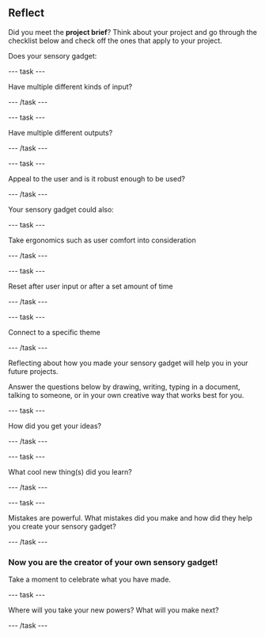 ## Reflect

Did you meet the **project brief**? Think about your project and go through the checklist below and check off the ones that apply to your project.

Does your sensory gadget:

--- task ---

Have multiple different kinds of input?

--- /task ---

--- task ---

Have multiple different outputs?

--- /task ---

--- task ---

Appeal to the user and is it robust enough to be used?

--- /task ---

Your sensory gadget could also:

--- task ---

Take ergonomics such as user comfort into consideration

--- /task ---

--- task ---

Reset after user input or after a set amount of time 

--- /task ---

--- task ---

Connect to a specific theme

--- /task ---

Reflecting about how you made your sensory gadget will help you in your future projects.

Answer the questions below by drawing, writing, typing in a document, talking to someone, or in your own creative way that works best for you.

--- task ---

How did you get your ideas? 

--- /task ---

--- task ---

What cool new thing(s) did you learn?

--- /task ---

--- task ---

Mistakes are powerful. What mistakes did you make and how did they help you create your sensory gadget?

--- /task ---

### Now you are the creator of your own sensory gadget!

Take a moment to celebrate what you have made.

--- task ---

Where will you take your new powers? What will you make next?

--- /task ---


